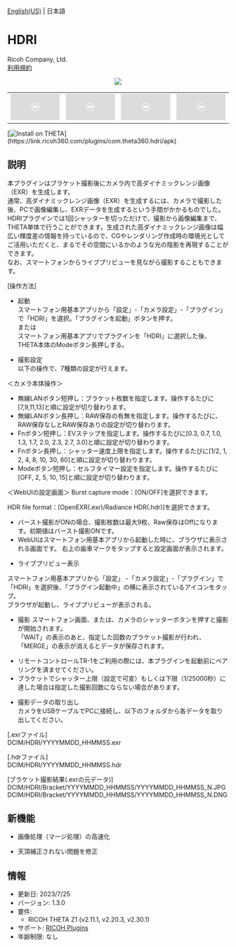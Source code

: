 [English(US)](README.md) | 日本語

# HDRI

Ricoh Company, Ltd.  
[利用規約](https://www.ricoh360.com/ja/terms/plugins/)

<div align="center"><img src="./1.png"><table><tr><td><img src="./2.png"></td><td><img src="./3.png"></td><td><img src="./4.png"></td><td><img src="./5.png"></td></tr></table></div>

[![Install on THETA](https://assets.ricoh360.com/image/upload/v1/front/theta/install-button.svg?)](https://link.ricoh360.com/plugins/com.theta360.hdri/apk)

## 説明

<div id="plugin-description">

本プラグインはブラケット撮影後にカメラ内で高ダイナミックレンジ画像（EXR）を生成します。  
通常、高ダイナミックレンジ画像（EXR）を生成するには、カメラで撮影した後、PCで画像編集し、EXRデータを生成するという手間がかかるものでした。HDRIプラグインでは1回シャッターを切っただけで、撮影から画像編集まで、THETA単体で行うことができます。生成された高ダイナミックレンジ画像は幅広い輝度差の情報を持っているので、CGやレンダリング作成時の環境光としてご活用いただくと、まるでその空間にいるかのような光の陰影を再現することができます。  
なお、スマートフォンからライブプリビューを見ながら撮影することもできます。  
  

[操作方法]  
- 起動  
スマートフォン用基本アプリから「設定」-「カメラ設定」-「プラグイン」で「HDRI」を選択。「プラグインを起動」ボタンを押す。  
または  
スマートフォン用基本アプリでプラグインを「HDRI」に選択した後、THETA本体のModeボタン長押しする。  

- 撮影設定  
以下の操作で、7種類の設定が行えます。  

＜カメラ本体操作＞  
* 無線LANボタン短押し：ブラケット枚数を指定します。操作するたびに[7,9,11,13]と順に設定が切り替わります。
* 無線LANボタン長押し：RAW保存の有無を指定します。操作するたびに、RAW保存なしとRAW保存ありの設定が切り替わります。
* Fnボタン短押し：EVステップを指定します。操作するたびに[0.3, 0.7, 1.0, 1.3, 1.7, 2.0, 2.3, 2.7, 3.0]と順に設定が切り替わります。
* Fnボタン長押し：シャッター速度上限を指定します。操作するたびに[1/2, 1, 2, 4, 8, 10, 30, 60]と順に設定が切り替わります。
* Modeボタン短押し：セルフタイマー設定を指定します。操作するたびに[OFF, 2, 5, 10, 15]と順に設定が切り替わります。

＜WebUIの設定画面＞
Burst capture mode：[ON/OFF]を選択できます。  

HDR file format：[OpenEXR(.exr)/Radiance HDR(.hdr)]を選択できます。  

* バースト撮影がONの場合、撮影枚数は最大9枚、Raw保存はOffになります。初期値はバースト撮影ONです。
* WebUIはスマートフォン用基本アプリから起動した時に、ブラウザに表示される画面です。 右上の歯車マークをタップすると設定画面が表示されます。
  

- ライブプリビュー表示

スマートフォン用基本アプリから「設定」 -「カメラ設定」-「プラグイン」で「HDRI」を選択後、「プラグイン起動中」の横に表示されているアイコンをタップ。  
ブラウザが起動し、ライブプリビューが表示される。  

- 撮影
スマートフォン画面、または、カメラのシャッターボタンを押すと撮影が開始されます。  
「WAIT」の表示のあと、指定した回数のブラケット撮影が行われ、「MERGE」の表示が消えるとデータが保存されます。  

* リモートコントロールTR-1をご利用の際には、本プラグインを起動前にペアリングを済ませてください。
* ブラケットでシャッター上限（設定で可変）もしくは下限（1/25000秒）に達した場合は指定した撮影回数にならない場合があります。

- 撮影データの取り出し  
カメラをUSBケーブルでPCに接続し、以下のフォルダから各データを取り出してください。  

[.exrファイル]  
DCIM/HDRI/YYYYMMDD_HHMMSS.exr  
  
[.hdrファイル]  
DCIM/HDRI/YYYYMMDD_HHMMSS.hdr  
  
[ブラケット撮影結果(.exrの元データ)]  
DCIM/HDRI/Bracket/YYYYMMDD_HHMMSS/YYYYMMDD_HHMMSS_N.JPG  
DCIM/HDRI/Bracket/YYYYMMDD_HHMMSS/YYYYMMDD_HHMMSS_N.DNG  

</div>

## 新機能

<div id="plugin-whats-new">

* 画像処理（マージ処理）の高速化

* 天頂補正されない問題を修正

</div>

## 情報

- 更新日: 2023/7/25
- バージョン: 1.3.0
- 要件:
  - RICOH THETA Z1 (v2.11.1, v2.20.3, v2.30.1)
- サポート: [RICOH Plugins](https://support.ricoh360.com/ja/)
- 年齢制限: なし
